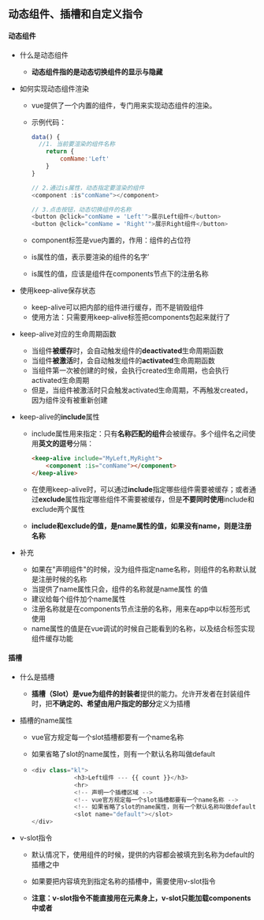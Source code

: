 ## 动态组件、插槽和自定义指令

#### 动态组件

- 什么是动态组件

  - **动态组件指的是动态切换组件的显示与隐藏**

- 如何实现动态组件渲染

  - vue提供了一个内置的<component>组件，专门用来实现动态组件的渲染。

  - 示例代码：

    ```javascript
    data() {
      //1. 当前要渲染的组件名称
        return {
            comName:'Left'
        }
    }
    
    // 2.通过is属性，动态指定要渲染的组件
    <component :is"comName"></component>
    
    // 3.点击按钮，动态切换组件的名称
    <button @click="comName = 'Left'">展示Left组件</button>
    <button @click="comName = 'Right'">展示Right组件</button>
    ```

  - component标签是vue内置的，作用：组件的占位符

  - is属性的值，表示要渲染的组件的名字’

  - is属性的值，应该是组件在components节点下的注册名称

- 使用keep-alive保存状态

  - keep-alive可以把内部的组件进行缓存，而不是销毁组件
  - 使用方法：只需要用keep-alive标签把components包起来就行了

- keep-alive对应的生命周期函数

  - 当组件**被缓存**时，会自动触发组件的**deactivated**生命周期函数
  - 当组件**被激活**时，会自动触发组件的**activated**生命周期函数
  - 当组件第一次被创建的时候，会执行created生命周期，也会执行activated生命周期
  - 但是，当组件被激活时只会触发activated生命周期，不再触发created，因为组件没有被重新创建

- keep-alive的**include**属性

  - include属性用来指定：只有**名称匹配的组件**会被缓存。多个组件名之间使用**英文的逗号**分隔：

    ```html
    <keep-alive include="MyLeft,MyRight">
        <component :is="comName"></component>
    </keep-alive>
    ```

  - 在使用keep-alive时，可以通过**include**指定哪些组件需要被缓存；或者通过**exclude**属性指定哪些组件不需要被缓存，但是**不要同时使用**include和exclude两个属性

  - **include和exclude的值，是name属性的值，如果没有name，则是注册名称**

- 补充

  - 如果在"声明组件"的时候，没为组件指定name名称，则组件的名称默认就是注册时候的名称
  - 当提供了name属性只会，组件的名称就是name属性 的值
  - 建议给每个组件加个name属性
  - 注册名称就是在components节点注册的名称，用来在app中以标签形式使用
  - name属性的值是在vue调试的时候自己能看到的名称，以及结合<keep-alive>标签实现组件缓存功能





#### 插槽

- 什么是插槽

  - **插槽（Slot）**是vue为**组件的封装者**提供的能力。允许开发者在封装组件时，把**不确定的、希望由用户指定的部分**定义为插槽

- 插槽的name属性

  - vue官方规定每一个slot插槽都要有一个name名称

  - 如果省略了slot的name属性，则有一个默认名称叫做default

  - ```js
    <div class="kl">
                <h3>Left组件 --- {{ count }}</h3>
                <hr>
                <!-- 声明一个插槽区域 -->
                <!-- vue官方规定每一个slot插槽都要有一个name名称 -->
                <!-- 如果省略了slot的name属性，则有一个默认名称叫做default -->
                <slot name="default"></slot>
    </div>
    ```

- v-slot指令

  - 默认情况下，使用组件的时候，提供的内容都会被填充到名称为default的插槽之中

  - 如果要把内容填充到指定名称的插槽中，需要使用v-slot指令

  - **注意：v-slot指令不能直接用在元素身上，v-slot只能加载components中或者<template>中**

  - v-slot: 后面要跟上插槽的名字

    ```js
    <template v-solt:default>
                  <p>这是在Left组件的内容区域声明的p标签</p>
    </template>
    ```

  - template这个标签，是一个虚拟的标签，只起到包裹性质的作用，但是不会被渲染成为任何实质性的html元素

  - 简写形式：v-solt可以简写为#

    ```js
    <template #default>
                  <p>这是在Left组件的内容区域声明的p标签</p>
    </template>
    ```

  - 插槽的默认内容直接在solt中填写（后备内容）

    ```js
    <slot name="default">
                    <h6>这是default插槽的默认内容</h6>
    </slot>
    ```

- 具名插槽

  - 就是有名字的插槽

  - 如：

    ```js
    <!-- 文章的标题 -->
            <div class="header-box">
                <slot name="title"></slot>
            </div>
            <!-- 文章的内容 -->
            <div class="content-box">
                <slot name="content"></slot>
            </div>
             <!-- 文章的作者  -->
            <div class="footer-box">
                <slot name="footer"></slot>
    </div>
    
    
     //使用
     <template #title>
                 <h3>一首诗</h3>
               </template>
    
               <template #content>
                 <p>啊，大海，全是水</p>
                 <p>啊，广工，也全是水</p>
               </template>
    
               <template #footer>
                 <p>作者：记</p>
    </template>
    ```

- 作用域插槽

  - 在封装组件时，为预留的<slot>提供属性对应的值，这种用法，叫做”作用域插槽“

  - 如：

    ```js
    <div class="content-box">
                <slot name="content" msg="hello vue.js"></slot>
    </div>
    
    //使用
    <template #content="obj">
                 <p>啊，大海，全是水</p>
                 <p>啊，广工，也全是水</p>
                 <p>{{ obj.msg }}</p>
    </template>
    ```

  - 作用域插槽的解构赋值

    - ```js
      <!-- 文章的内容 -->
              <div class="content-box">
                  <slot name="content" msg="hello vue.js" :user="userInfo"></slot>
      </div>
      
      
      //userInfo
      data() {
              return {
                  // 用户的信息对象
                  userInfo: {
                      name: "zs",
                      age: 20
                  }
              }
          }
      
      
      //使用
                 <template #content="{ msg,user }">    // 此处为解构赋值
                   <p>啊，大海，全是水</p>
                   <p>啊，广工，也全是水</p>
                   <p>{{ msg }}</p>
                   <p>{{ user.name }}</p>
                 </template>
      
      
      
      ```





#### 自定义指令

- 什么是自定义指令

  - vue官方提供了v-text、v-for、v-model、v-if等常用的指令。除此之外vue还允许开发者自定义指令

- 自定义指令的分类

  vue中的自定义指令分为两类，分别是：

  - **私有**自定义指令
  - **全局**自定义指令

- 私有自定义指令

  - 在每个vue组件中，可以在directives节点下声明私有自定义指令

  - 如：

    ```js
    directives: {
        color: {
            // 为绑定到的HTML元素设置红色的文字
            bind(el) {
                // 形参中的el是绑定了此指令的、原生的DOM对象
                el.style.color = 'red'
            }
        }
    }
    ```

  - 当指令第一次被绑定到元素上的时候，会立即触发bind函数

  - 形参中的el表示当前指令所绑定到的那个DOM对象

  - 使用binding.value获取指令绑定的值

    - ```js
      <h1 v-color="color">App根组件</h1>
          <p v-color="'red'">测试</p>
      
      
      
       data() {
          return {
            color: 'blue'
          }
        },
      directives: {
          // 定义名为color的指令，指向一个配置对象
          color: {
            // 当指令第一次被绑定到元素上的时候，会立即触发bind函数
            // 形参中的el表示当前指令所绑定到的那个DOM对象
            bind(el,binding) {
              el.style.color = binding.value
            }
          }
        }
      ```

    - binding是bind函数的第二个参数，binding.value获取到的是v-color后面的值（binding只是一个名字，可以改变）

  - update函数

    - bind函数**只调用一次**：当指令第一次绑定到元素时调用，**当DOM更新时bind函数不会被触发**

    - update函数会在**每次DOM更新**时被调用

    - 如：

      ```js
      directives: {
          color: {
              //当指令第一次被绑定到元素时被调用
              bind(el,binding) {
                  el.style.color = binding.value
              },
              //每次DOM更新时被调用
              update(el,binding) {
                  el.style.color = binding.value
              }
          }
      }
      ```

  - 函数简写

    - 如果bind和update函数中的逻辑完全相同，则对象格式的自定义指令可以简写成函数格式：

      ```js
      directives: {
          //在bind和update时，会触发相同的业务逻辑
          color(el,binding) {
              el.style.color = binding.value
          }
      }
      ```

- 全局自定义指令

  - 全局共享的自定义指令需要通过"Vue.directive()"进行声明

  - 示例代码：

    ```js
    //参数1：字符串，表示全局自定义指令的名字
    //参数2：对象，用来接收指令的参数值
    Vue.directive('color',function(el,binding) {
        el.style.color = binding.value
    })
    
    //或者
    Vue.directive('color',{
      bind(el,binding) {
        el.style.color = binding.value
      },
      //每次DOM更新时被调用
      update(el,binding) {
        el.style.color = binding.value
      }
    })
    ```

  - 全局自定义指令放到main.js中





#### ESLint

-  创建项目时,要选择ESLint + Standard config,接下来选择Lint on save,然后In dedicated config files

- .eslintrc.js的配置文件中的rules规则

  - no-console表示不能使用console对象的方法
  - no-debugger代表禁用debugger

- 初步了解常见的ESLint的语法规则

  - ESLint不允许出现连续两个的空行

  - 要求或禁止文件末尾必须有空行

  - | 规则名称                    | 规则约束/默认约束                          |
    | --------------------------- | ------------------------------------------ |
    | quotes                      | 默认:字符串需要使用单引号包裹              |
    | key-spacing                 | 默认:对象的属性和值之间,需要有一个空格分割 |
    | comma-dangle                | 默认:对象或数组的末尾,不允许出现多余的逗号 |
    | no-multiple-empty-lines     | 不允许出现多个空行                         |
    | eol-last                    | 默认:文件的末尾必须保留一个空行            |
    | spaced-comment              | 在注释中的//或者/*后强制使用一致的间距     |
    | indent                      | 强制一致的缩进                             |
    | import/first                | import导入模块的语句必须声明在文件的顶部   |
    | space-before-function-paren | 方法的形参之前是否需要保留一个空格         |
    | no-trailing-spaces          | 不允许在行尾出现多余的空格                 |

    

  - 

  - 

  - 

  - 

  - 

  - d

  - 

- 

- 

- 

- 

- 

- 

- 

- 

- 

- 

- 

- 

- 

- 

- 

- 

- 

- d